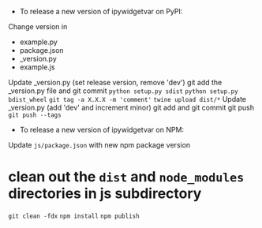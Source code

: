 - To release a new version of ipywidgetvar on PyPI:

Change version in

- example.py
- package.json
- _version.py
- example.js

Update _version.py (set release version, remove 'dev')
git add the _version.py file and git commit
`python setup.py sdist`
`python setup.py bdist_wheel`
`git tag -a X.X.X -m 'comment'`
`twine upload dist/*`
Update _version.py (add 'dev' and increment minor)
git add and git commit
git push
`git push --tags`

- To release a new version of ipywidgetvar on NPM:

Update `js/package.json` with new npm package version

# clean out the `dist` and `node_modules` directories in js subdirectory
`git clean -fdx`
`npm install`
`npm publish`
